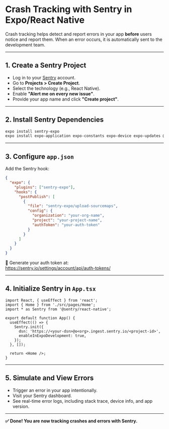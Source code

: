 # Crash Tracking with Sentry in Expo/React Native

Crash tracking helps detect and report errors in your app **before** users notice and report them. When an error occurs, it is automatically sent to the development team.

---

## 1. Create a Sentry Project

- Log in to your [Sentry](https://sentry.io) account.
- Go to **Projects > Create Project**.
- Select the technology (e.g., React Native).
- Enable **"Alert me on every new issue"**.
- Provide your app name and click **"Create project"**.

---

## 2. Install Sentry Dependencies

```bash
expo install sentry-expo
expo install expo-application expo-constants expo-device expo-updates @sentry/react-native
```

---

## 3. Configure `app.json`

Add the Sentry hook:

```json
{
  "expo": {
    "plugins": ["sentry-expo"],
    "hooks": {
      "postPublish": [
        {
          "file": "sentry-expo/upload-sourcemaps",
          "config": {
            "organization": "your-org-name",
            "project": "your-project-name",
            "authToken": "your-auth-token"
          }
        }
      ]
    }
  }
}
```

🔗 Generate your auth token at:  
https://sentry.io/settings/account/api/auth-tokens/

---

## 4. Initialize Sentry in `App.tsx`

```tsx
import React, { useEffect } from 'react';
import { Home } from './src/pages/Home';
import * as Sentry from '@sentry/react-native';

export default function App() {
  useEffect(() => {
    Sentry.init({
      dsn: 'https://<your-dsn>@o<org>.ingest.sentry.io/<project-id>',
      enableInExpoDevelopment: true,
    });
  }, []);

  return <Home />;
}
```

---

## 5. Simulate and View Errors

- Trigger an error in your app intentionally.
- Visit your Sentry dashboard.
- See real-time error logs, including stack trace, device info, and app version.

---

**✅ Done! You are now tracking crashes and errors with Sentry.**

